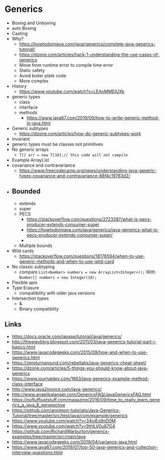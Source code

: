 # Generics

- Boxing and Unboxing
- auto Boxing
- Casting
- Why?
  - https://howtodoinjava.com/java/generics/complete-java-generics-tutorial/
  - https://dzone.com/articles/hack-1-understanding-the-use-cases-of-generics
  - Move from runtime error to compile time error
  - Static safety
  - Avoid boiler plate code
  - More complex
- History
  - https://www.youtube.com/watch?v=LEAoMMEIUXk
- generic types
  - class
  - interface
  - methods
    - https://www.java67.com/2019/09/how-to-write-generic-method-in-java.html
- Generic subtypes
  - https://dzone.com/articles/how-do-generic-subtypes-work
- Invariant
- generic types must be classes not primitives
- No generic arrays
  - `T[] arr = new T[10];// this code will not compile`
- Example ArrayList
- covariance and contravariance
  - https://www.freecodecamp.org/news/understanding-java-generic-types-covariance-and-contravariance-88f4c19763d2/
- Bounded
    -
  - extends
  - super
  - PECS
    - https://stackoverflow.com/questions/2723397/what-is-pecs-producer-extends-consumer-super
    - https://howtodoinjava.com/java/generics/java-generics-what-is-pecs-producer-extends-consumer-super/
    -
  - Multiple bounds
- Wild cards
  - https://stackoverflow.com/questions/18176594/when-to-use-generic-methods-and-when-to-use-wild-card
- No classic subtyping
  - compare `List<Number> numbers = new ArrayList<Integer>();` With `Number[] numbers = new Integer(10);`
- Flexible apis
- Type Erasure
  - compatibility with older java versions
- Intersection types
  - &
  - Binary compatiblity

## Links

- https://docs.oracle.com/javase/tutorial/java/generics/
- http://thegreyblog.blogspot.com/2011/03/java-generics-tutorial-part-i-basics.html
- https://www.javacodegeeks.com/2015/09/how-and-when-to-use-generics.html
- https://zeroturnaround.com/rebellabs/java-generics-cheat-sheet/
- https://dzone.com/articles/5-things-you-should-know-about-java-generics
- https://www.journaldev.com/1663/java-generics-example-method-class-interface
- http://www.java2novice.com/java-generics/
- http://www.angelikalanger.com/GenericsFAQ/JavaGenericsFAQ.html
- https://nofluffjuststuff.com/magazine/2016/09/time_to_really_learn_generics_a_java_8_perspective
- https://github.com/annimon-tutorials/Java-Generics-Tutorial/tree/master/src/test/java/com/example/generics
- https://www.youtube.com/watch?v=34oiEq9nD0M
- https://www.youtube.com/watch?v=9tHLV0u87G4
- https://github.com/RichardWarburton/generics-examples/tree/master/src/main/java
- https://www.javacodegeeks.com/2019/04/variance-java.html
- https://www.java67.com/2019/07/top-50-java-generics-and-collection-interview-questions.html
